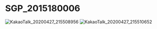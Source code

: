# SGP_2015180006

![KakaoTalk_20200427_215508956](https://user-images.githubusercontent.com/43141816/80446054-c09b1780-8950-11ea-84b1-c8b7e6308469.png)
![KakaoTalk_20200427_215510652](https://user-images.githubusercontent.com/43141816/80446066-c42e9e80-8950-11ea-9c35-5d788928dce6.png)
